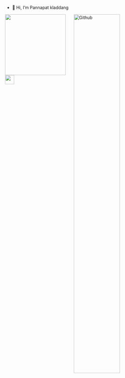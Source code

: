 - 👋 Hi, I’m Pannapat kladdang
 
<img width="55%" align="right" alt="Github" src="https://raw.githubusercontent.com/onimur/.github/master/.resources/git-header.svg" />
<img src="https://github.com/thompsonemerson/thompsonemerson/raw/master/cover-thompson.png" height="200"/>
<img src="https://media.giphy.com/media/ObNTw8Uzwy6KQ/giphy.gif" width="30px">&nbsp;


<!---
Pannapatkladdang/Pannapatkladdang is a ✨ special ✨ repository because its `README.md` (this file) appears on your GitHub profile.
You can click the Preview link to take a look at your changes.
--->
